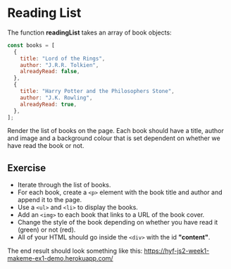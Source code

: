 # Reading List

The function **readingList** takes an array of book objects:

```js
const books = [
  {
    title: "Lord of the Rings",
    author: "J.R.R. Tolkien",
    alreadyRead: false,
  },
  {
    title: "Harry Potter and the Philosophers Stone",
    author: "J.K. Rowling",
    alreadyRead: true,
  },
];
```

Render the list of books on the page. Each book should have a title, author and image and a background colour that is set dependent on whether we have read the book or not.

## Exercise

- Iterate through the list of books.
- For each book, create a `<p>` element with the book title and author and append it to the page.
- Use a `<ul>` and `<li>` to display the books.
- Add an `<img>` to each book that links to a URL of the book cover.
- Change the style of the book depending on whether you have read it (green) or not (red).
- All of your HTML should go inside the `<div>` with the id **"content"**.

The end result should look something like this: https://hyf-js2-week1-makeme-ex1-demo.herokuapp.com/